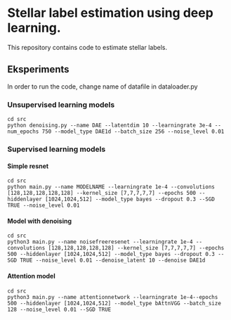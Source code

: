 # Stellar label estimation using deep learning.
This repository contains code to estimate stellar labels.


## Eksperiments
In order to run the code, change name of datafile in dataloader.py
### Unsupervised learning models

```
cd src
python denoising.py --name DAE --latentdim 10 --learningrate 3e-4 --num_epochs 750 --model_type DAE1d --batch_size 256 --noise_level 0.01
```

### Supervised learning models
#### Simple resnet
```
cd src
python main.py --name MODELNAME --learningrate 1e-4 --convolutions [128,128,128,128,128] --kernel_size [7,7,7,7,7] --epochs 500 --hiddenlayer [1024,1024,512] --model_type bayes --dropout 0.3 --SGD TRUE --noise_level 0.01
```
#### Model with denoising
```
cd src
python3 main.py --name noisefreeresenet --learningrate 1e-4 --convolutions [128,128,128,128,128] --kernel_size [7,7,7,7,7] --epochs 500 --hiddenlayer [1024,1024,512] --model_type bayes --dropout 0.3 --SGD TRUE --noise_level 0.01 --denoise_latent 10 --denoise DAE1d
```
#### Attention model
```
cd src
python3 main.py --name attentionnetwork --learningrate 1e-4--epochs 500 --hiddenlayer [1024,1024,512] --model_type bAttnVGG --batch_size 128 --noise_level 0.01 --SGD TRUE 
```
